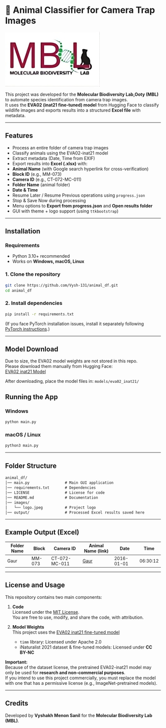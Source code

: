 # 🐾 Animal Classifier for Camera Trap Images  

![Logo](images/logo.jpeg)

This project was developed for the **Molecular Biodiversity Lab,Ooty (MBL)** to automate species identification from camera trap images.  
It uses the **EVA02 (inat21 fine-tuned) model** from Hugging Face to classify wildlife images and exports results into a structured **Excel file** with metadata.  

---

##  Features

- Process an entire folder of camera trap images  
-  Classify animals using the EVA02-inat21 model  
-  Extract metadata (Date, Time from EXIF)  
-  Export results into **Excel (.xlsx)** with:  
  - **Animal Name** (with Google search hyperlink for cross-verification)  
  - **Block ID** (e.g., MM-073)  
  - **Camera ID** (e.g., CT-072-MC-011)  
  - **Folder Name** (animal folder)  
  - **Date & Time**  
-  Resume Later / Resume Previous operations using `progress.json`  
-  Stop & Save Now during processing  
-  Menu options to **Export from progress.json** and **Open results folder**  
-  GUI with theme + logo support (using `ttkbootstrap`)  

---

##  Installation

### Requirements
- Python 3.10+ recommended  
- Works on **Windows, macOS, Linux**  

### 1. Clone the repository
```bash
git clone https://github.com/Vysh-131/animal_df.git
cd animal_df
```
### 2. Install dependencies
```bash
pip install -r requirements.txt
```

(If you face PyTorch installation issues, install it separately following [PyTorch instructions](https://pytorch.org/get-started/locally/).)

---

## Model Download
Due to size, the EVA02 model weights are not stored in this repo.  
Please download them manually from Hugging Face:  
[EVA02 inat21 Model](https://huggingface.co/timm/eva02_large_patch14_clip_336.merged2b_ft-inat21)  

After downloading, place the model files in:
`models/eva02_inat21/`


##  Running the App

### Windows
```bash
python main.py
```

### macOS / Linux
```bash
python3 main.py
```

---

##  Folder Structure

```
animal_df/
│── main.py                # Main GUI application
│── requirements.txt       # Dependencies
│── LICENSE                # License for code
│── README.md              # Documentation
│── images/
│   └── logo.jpeg          # Project logo
│── output/                # Processed Excel results saved here
```

---

##  Example Output (Excel)

| Folder Name | Block   | Camera ID       | Animal Name (link) | Date       | Time     |
|-------------|---------|-----------------|--------------------|------------|----------|
| Gaur        | MM-073  | CT-072-MC-011   | [Gaur](https://www.google.com/search?q=Gaur) | 2016-01-01 | 06:30:12 |

---

##  License and Usage

This repository contains two main components:

1. **Code**  
   Licensed under the [MIT License](LICENSE).  
   You are free to use, modify, and share the code, with attribution.

2. **Model Weights**  
   This project uses the [EVA02 inat21 fine-tuned model](https://huggingface.co/timm/eva02_large_patch14_clip_336.merged2b_ft-inat21)  
   - `timm` library: Licensed under Apache 2.0  
   - iNaturalist 2021 dataset & fine-tuned models: Licensed under **CC BY-NC**  

 **Important:**  
Because of the dataset license, the pretrained EVA02-inat21 model may only be used for **research and non-commercial purposes**.  
If you intend to use this project commercially, you must replace the model with one that has a permissive license (e.g., ImageNet-pretrained models).

---

##  Credits
Developed by **Vyshakh Menon Sanil** for the **Molecular Biodiversity Lab (MBL)**.  
